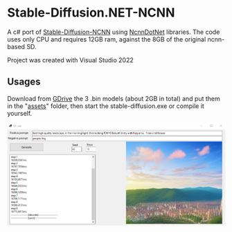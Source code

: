 # Stable-Diffusion.NET-NCNN

A c# port of [Stable-Diffusion-NCNN](https://github.com/EdVince/Stable-Diffusion-NCNN) using [NcnnDotNet](https://github.com/takuya-takeuchi/NcnnDotNet) libraries.
The code uses only CPU and requires 12GB ram, against the 8GB of the original ncnn-based SD.

Project was created with Visual Studio 2022

## Usages

Download from [GDrive](https://drive.google.com/drive/folders/1myB4uIQ2K5okl51XDbmYhetLF9rUyLZS?usp=sharing) the 3 .bin models (about 2GB in total) and put them in the "[assets](./tree/main/stable-diffusion/bin/Debug/net6.0-windows/assets)" folder, then start the stable-diffusion.exe or compile it yourself.

![image](./img-example/sd.net.png)

